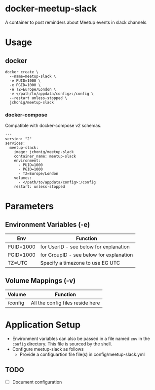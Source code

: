 # docker-meetup-slack
A container to post reminders about Meetup events in slack channels.

# Usage

## docker

```
docker create \
  --name=meetup-slack \
  -e PUID=1000 \
  -e PGID=1000 \
  -e TZ=Europe/London \
  -v </path/to/appdata/config>:/config \
  --restart unless-stopped \
  jchonig/meetup-slack
```

### docker-compose

Compatible with docker-compose v2 schemas.

```
---
version: "2"
services:
  meetup-slack:
    image: jchonig/meetup-slack
    container_name: meetup-slack
    environment:
      - PUID=1000
      - PGID=1000
      - TZ=Europe/London
    volumes:
      - </path/to/appdata/config>:/config
    restart: unless-stopped
```

# Parameters

## Environment Variables (-e)

| Env        | Function                                |
| ---        | --------                                |
| PUID=1000  | for UserID - see below for explanation  |
| PGID=1000  | for GroupID - see below for explanation |
| TZ=UTC     | Specify a timezone to use EG UTC        |

## Volume Mappings (-v)

| Volume  | Function                         |
| ------  | --------                         |
| /config | All the config files reside here |

# Application Setup

  * Environment variables can also be passed in a file named `env` in
    the `config` directory. This file is sourced by the shell.
  * Configure meetup-slack as follows
    * Provide a configuartion file file(s) in config/meetup-slack.yml

## TODO

  * [ ] Document configuration



